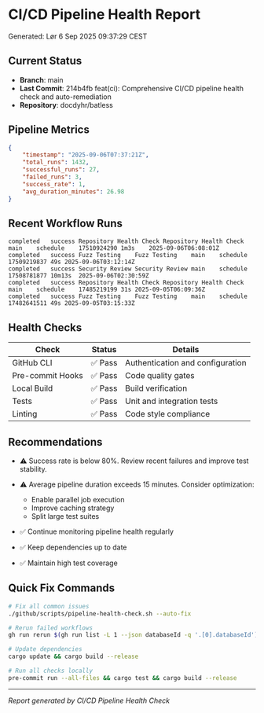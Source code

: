 # CI/CD Pipeline Health Report

Generated: Lør  6 Sep 2025 09:37:29 CEST

## Current Status

- **Branch**: main
- **Last Commit**: 214b4fb feat(ci): Comprehensive CI/CD pipeline health check and auto-remediation
- **Repository**: docdyhr/batless

## Pipeline Metrics

```json
{
    "timestamp": "2025-09-06T07:37:21Z",
    "total_runs": 1432,
    "successful_runs": 27,
    "failed_runs": 3,
    "success_rate": 1,
    "avg_duration_minutes": 26.98
}
```

## Recent Workflow Runs

```
completed	success	Repository Health Check	Repository Health Check	main	schedule	17510924290	1m3s	2025-09-06T06:08:01Z
completed	success	Fuzz Testing	Fuzz Testing	main	schedule	17509219837	49s	2025-09-06T03:12:14Z
completed	success	Security Review	Security Review	main	schedule	17508781877	10m13s	2025-09-06T02:30:59Z
completed	success	Repository Health Check	Repository Health Check	main	schedule	17485219199	31s	2025-09-05T06:09:36Z
completed	success	Fuzz Testing	Fuzz Testing	main	schedule	17482641511	49s	2025-09-05T03:15:33Z
```

## Health Checks

| Check | Status | Details |
|-------|--------|---------|
| GitHub CLI | ✅ Pass | Authentication and configuration |
| Pre-commit Hooks | ✅ Pass | Code quality gates |
| Local Build | ✅ Pass | Build verification |
| Tests | ✅ Pass | Unit and integration tests |
| Linting | ✅ Pass | Code style compliance |

## Recommendations

- ⚠️ Success rate is below 80%. Review recent failures and improve test stability.
- ⚠️ Average pipeline duration exceeds 15 minutes. Consider optimization:
  - Enable parallel job execution
  - Improve caching strategy
  - Split large test suites

- ✅ Continue monitoring pipeline health regularly
- ✅ Keep dependencies up to date
- ✅ Maintain high test coverage

## Quick Fix Commands

```bash
# Fix all common issues
./github/scripts/pipeline-health-check.sh --auto-fix

# Rerun failed workflows
gh run rerun $(gh run list -L 1 --json databaseId -q '.[0].databaseId') --failed

# Update dependencies
cargo update && cargo build --release

# Run all checks locally
pre-commit run --all-files && cargo test && cargo build --release
```

---
*Report generated by CI/CD Pipeline Health Check*
